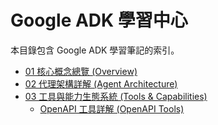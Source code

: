 # Google ADK 學習中心

本目錄包含 Google ADK 學習筆記的索引。

- [01 核心概念總覽 (Overview)](./01_overview.md)
- [02 代理架構詳解 (Agent Architecture)](./02_agent-architecture.md)
- [03 工具與能力生態系統 (Tools & Capabilities)](./03_tools-capabilities.md)
  - [OpenAPI 工具詳解 (OpenAPI Tools)](./openapi_tools.md)